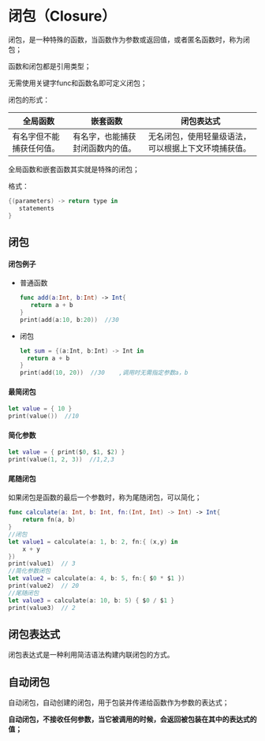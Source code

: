 # 闭包（Closure）

闭包，是一种特殊的函数，当函数作为参数或返回值，或者匿名函数时，称为闭包；

函数和闭包都是引用类型；

无需使用关键字func和函数名即可定义闭包；

闭包的形式：

| 全局函数                 | 嵌套函数                         | 闭包表达式                                           |
| ------------------------ | -------------------------------- | ---------------------------------------------------- |
| 有名字但不能捕获任何值。 | 有名字，也能捕获封闭函数内的值。 | 无名闭包，使用轻量级语法，可以根据上下文环境捕获值。 |

全局函数和嵌套函数其实就是特殊的闭包；

格式：

```swift
{(parameters) -> return type in
   statements
}
```

## 闭包

#### 闭包例子

- 普通函数

  ```swift
  func add(a:Int, b:Int) -> Int{
     return a + b
  }
  print(add(a:10, b:20))  //30
  ```

- 闭包

  ```swift
  let sum = {(a:Int, b:Int) -> Int in
    return a + b
  }
  print(add(10, 20))  //30    ,调用时无需指定参数a，b
  ```

#### 最简闭包

```swift
let value = { 10 }
print(value())  //10
```

#### 简化参数

```swift
let value = { print($0, $1, $2) }
print(value(1, 2, 3))  //1,2,3
```

#### 尾随闭包

如果闭包是函数的最后一个参数时，称为尾随闭包，可以简化；

```swift
func calculate(a: Int, b: Int, fn:(Int, Int) -> Int) -> Int{
    return fn(a, b)
}
//闭包
let value1 = calculate(a: 1, b: 2, fn:{ (x,y) in
    x + y
})
print(value1)  // 3
//简化参数闭包
let value2 = calculate(a: 4, b: 5, fn:{ $0 * $1 })
print(value2)  // 20
//尾随闭包
let value3 = calculate(a: 10, b: 5) { $0 / $1 }
print(value3)  // 2
```



## 闭包表达式

闭包表达式是一种利用简洁语法构建内联闭包的方式。



## 自动闭包

自动闭包，自动创建的闭包，用于包装并传递给函数作为参数的表达式；

**自动闭包，不接收任何参数，当它被调用的时候，会返回被包装在其中的表达式的值；**

